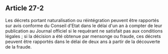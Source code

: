 Article 27-2
----
Les décrets portant naturalisation ou réintégration peuvent être rapportés sur
avis conforme du Conseil d'Etat dans le délai d'un an à compter de leur
publication au Journal officiel si le requérant ne satisfait pas aux conditions
légales ; si la décision a été obtenue par mensonge ou fraude, ces décrets
peuvent être rapportés dans le délai de deux ans à partir de la découverte de la
fraude.
